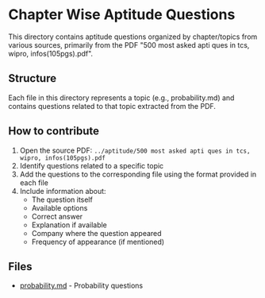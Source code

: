 # Chapter Wise Aptitude Questions

This directory contains aptitude questions organized by chapter/topics from various sources, primarily from the PDF "500 most asked apti ques in tcs, wipro, infos(105pgs).pdf".

## Structure

Each file in this directory represents a topic (e.g., probability.md) and contains questions related to that topic extracted from the PDF.

## How to contribute

1. Open the source PDF: `../aptitude/500 most asked apti ques in tcs, wipro, infos(105pgs).pdf`
2. Identify questions related to a specific topic
3. Add the questions to the corresponding file using the format provided in each file
4. Include information about:
   - The question itself
   - Available options
   - Correct answer
   - Explanation if available
   - Company where the question appeared
   - Frequency of appearance (if mentioned)

## Files

- [probability.md](probability.md) - Probability questions